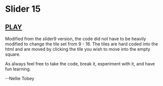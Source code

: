 # Slider 15 
## [PLAY](https://nelliesnoodles.github.io/slider15/)
Modified from the slider9 version, the code did not have to be heavily modified to change the tile set from 9 - 16.  The tiles are hard coded into the html and are moved by clicking the tile you wish to move into the empty square.

As always feel free to take the code, break it, experiment with it, and have fun learning. 

--Nellie Tobey

